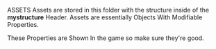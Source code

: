 ASSETS
Assets are stored in this folder with the structure inside of the **mystructure** Header.
Assets are essentially Objects With Modifiable Properties.

These Properties are Shown In the game so make sure they're good.